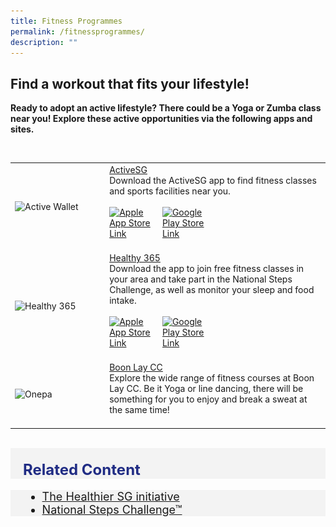```yaml
---
title: Fitness Programmes
permalink: /fitnessprogrammes/
description: ""
---
```

## Find a workout that fits your lifestyle!
**Ready to adopt an active lifestyle? There could be a Yoga or Zumba class near you! Explore these active opportunities via the following apps and sites.**

<p></p><br><table style="width:100%">
  <tbody><tr>
    <td style="width:30%">
      <img src="![activesg](/images/activesg%20pic.jpg)" alt="Active Wallet">
    </td>	
    <td style="width:70%">
      	<a href="https://www.myactivesg.com/About-ActiveSG/myActiveSG-App" target="_blank">ActiveSG</a>
   <br>
	Download the ActiveSG app to find fitness classes and sports facilities near you. <br>
	<br>
<div style="width:50%;display:flex;flex-wrap:wrap;">
         <div style="flex:50%"><a href="https://apps.apple.com/sg/app/activesg/id827595244" target="_blanket"><img alt="Apple App Store Link" src="https://d33wubrfki0l68.cloudfront.net/769d2c164a70c4400654f300f4f36f94ce152f0c/c170e/images/community/appstoreicon/apple-store.png"></a>
          </div>
          <div style="flex:50%;"><a href="https://play.google.com/store/apps/details?id=com.iapps.ssc" target="_blanket"><img alt="Google Play Store Link" src="https://d33wubrfki0l68.cloudfront.net/d4fb6ada6a348985c0e527742be609958e91db35/f4002/images/community/appstoreicon/google-play.png"></a>
          </div>
      </div>  
    <br></td>
  </tr>
		
<tr>
		 <td style="width:30%">
      <img src="https://play-lh.googleusercontent.com/PpfJTn4mU_d_r3zFGeF1hOs22uYKHry6QFLC9PqefEpfVcQyH17EfeBA86-iPTC-U-o" alt="Healthy 365">
    </td>	
    <td style="width:70%">
      	<a href="https://hpb.gov.sg/healthy-living/healthy-365" target="_blank">Healthy 365</a>
   <br>
	Download the app to join free fitness classes in your area and take part in the National Steps Challenge, as well as monitor your sleep and food intake.<br>
	<br>
<div style="width:50%;display:flex;flex-wrap:wrap;">
         <div style="flex:50%"><a href="https://apps.apple.com/sg/app/healthy-365/id1040202154" target="_blanket"><img alt="Apple App Store Link" src="https://d33wubrfki0l68.cloudfront.net/769d2c164a70c4400654f300f4f36f94ce152f0c/c170e/images/community/appstoreicon/apple-store.png"></a>
          </div>
          <div style="flex:50%;"><a href="https://play.google.com/store/apps/details?id=sg.gov.hpb.healthy365" target="_blanket"><img alt="Google Play Store Link" src="https://d33wubrfki0l68.cloudfront.net/d4fb6ada6a348985c0e527742be609958e91db35/f4002/images/community/appstoreicon/google-play.png"></a>
          </div>
      </div>  
    <br></td>
  </tr>
		
		
<tr>
    <td style="width:30%">
      <img src="https://www.pa.gov.sg/images/Our%20Network/Community%20Club/onepalogo.jpg" alt="Onepa">
    </td>	
    <td style="width:70%">
      	<a href="https://www.onepa.gov.sg/cc/boon-lay-cc" target="_blank">Boon Lay CC</a>
   <br>
	Explore the wide range of fitness courses at Boon Lay CC. Be it Yoga or line dancing, there will be something for you to enjoy and break a sweat at the same time! <br>
	<br></td>
</tr>
</tbody></table>
<br>

<div style="font-size:24px; font-weight: 700; color: #202c84; background-color: #f3f3f3; padding: 20px 0px 0px 20px;" class="row"> Related Content</div>
<div style="font-size:18px ;background-color: #f3f3f3; padding: 0px 25px 0px 20px;" class="row">
	<ul>
		<li><a href="https://www.healthhub.sg/programmes/194/hsg">The Healthier SG initiative</a></li>
		<li><a href="https://www.healthhub.sg/programmes/37/nsc?utm_source=HPB&amp;utm_medium=NSCprogtab&amp;utm_campaign=NSC6&amp;utm_content=HPBcrossmarketing">National Steps Challenge™</a></li>
	</ul>
</div>
